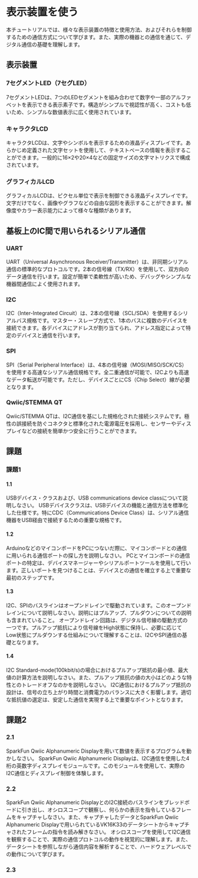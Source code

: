 # 表示装置を使う
本チュートリアルでは、様々な表示装置の特徴と使用方法、およびそれらを制御するための通信方式について学びます。また、実際の機器との通信を通じて、デジタル通信の基礎を理解します。

## 表示装置

### 7セグメントLED（7セグLED）
7セグメントLEDは、7つのLEDセグメントを組み合わせて数字や一部のアルファベットを表示できる表示素子です。構造がシンプルで視認性が高く、コストも低いため、シンプルな数値表示に広く使用されています。

### キャラクタLCD
キャラクタLCDは、文字やシンボルを表示するための液晶ディスプレイです。あらかじめ定義された文字セットを使用して、テキストベースの情報を表示することができます。一般的に16×2や20×4などの固定サイズの文字マトリクスで構成されています。

### グラフィカルLCD
グラフィカルLCDは、ピクセル単位で表示を制御できる液晶ディスプレイです。文字だけでなく、画像やグラフなどの自由な図形を表示することができます。解像度やカラー表示能力によって様々な種類があります。

## 基板上のIC間で用いられるシリアル通信

### UART
UART（Universal Asynchronous Receiver/Transmitter）は、非同期シリアル通信の標準的なプロトコルです。2本の信号線（TX/RX）を使用して、双方向のデータ通信を行います。設定が簡単で柔軟性が高いため、デバッグやシンプルな機器間通信によく使用されます。

### I2C
I2C（Inter-Integrated Circuit）は、2本の信号線（SCL/SDA）を使用するシリアルバス規格です。マスター・スレーブ方式で、1本のバスに複数のデバイスを接続できます。各デバイスにアドレスが割り当てられ、アドレス指定によって特定のデバイスと通信を行います。

### SPI
SPI（Serial Peripheral Interface）は、4本の信号線（MOSI/MISO/SCK/CS）を使用する高速なシリアル通信規格です。全二重通信が可能で、I2Cよりも高速なデータ転送が可能です。ただし、デバイスごとにCS（Chip Select）線が必要となります。

### Qwiic/STEMMA QT
Qwiic/STEMMA QTは、I2C通信を基にした規格化された接続システムです。極性の誤接続を防ぐコネクタと標準化された電源電圧を採用し、センサーやディスプレイなどの接続を簡単かつ安全に行うことができます。

## 課題

### 課題1

#### 1.1
USBデバイス・クラスおよび、USB communications device classについて説明しなさい。
USBデバイスクラスは、USBデバイスの機能と通信方法を標準化した仕様です。特にCDC（Communications Device Class）は、シリアル通信機器をUSB経由で接続するための重要な規格です。

#### 1.2
ArduinoなどのマイコンボードをPCにつないだ際に、マイコンボードとの通信に用いられる通信ポートの探し方を説明しなさい。
PCとマイコンボードの通信ポートの特定は、デバイスマネージャーやシリアルポートツールを使用して行います。正しいポートを見つけることは、デバイスとの通信を確立する上で重要な最初のステップです。

#### 1.3
I2C、SPIのバスラインはオープンドレインで駆動されています。このオープンドレインについて説明しなさい。説明にはプルアップ、プルダウンについての説明も含まれていること。
オープンドレイン回路は、デジタル信号線の駆動方式の一つです。プルアップ抵抗により信号線をHigh状態に保持し、必要に応じてLow状態にプルダウンする仕組みについて理解することは、I2CやSPI通信の基礎となります。

#### 1.4
I2C Standard-mode(100kbit/s)の場合におけるプルアップ抵抗の最小値、最大値の計算方法を説明しなさい。また、プルアップ抵抗の値の大小はどのような特性とのトレードオフなのかを説明しなさい。
I2C通信におけるプルアップ抵抗の設計は、信号の立ち上がり時間と消費電力のバランスに大きく影響します。適切な抵抗値の選定は、安定した通信を実現する上で重要なポイントとなります。

## 課題2

### 2.1
SparkFun Qwiic Alphanumeric Displayを用いて数値を表示するプログラムを動かしなさい。
SparkFun Qwiic Alphanumeric Displayは、I2C通信を使用した4桁の英数字ディスプレイモジュールです。このモジュールを使用して、実際のI2C通信とディスプレイ制御を体験します。

### 2.2
SparkFun Qwiic Alphanumeric DisplayとのI2C接続のバスラインをブレッドボードに引き出し、オシロスコープで観察し、何らかの表示を指令しているフレームをキャプチャしなさい。また、キャプチャしたデータとSparkFun Qwiic Alphanumeric Displayで用いられているVK16K33のデータシートからキャプチャされたフレームの指令を読み解きなさい。
オシロスコープを使用してI2C通信を観察することで、実際の通信プロトコルの動作を視覚的に理解します。また、データシートを参照しながら通信内容を解析することで、ハードウェアレベルでの動作について学びます。

### 2.3

